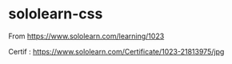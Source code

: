 # sololearn-css
From https://www.sololearn.com/learning/1023

Certif : https://www.sololearn.com/Certificate/1023-21813975/jpg

